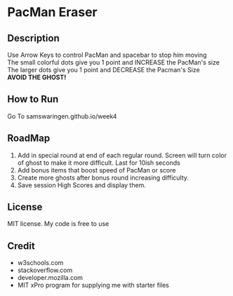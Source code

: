 # PacMan Eraser 
## Description
Use Arrow Keys to control PacMan and spacebar to stop him moving<br>
The small colorful dots give you 1 point and INCREASE the PacMan's size<br>
The larger dots give you 1 point and DECREASE the Pacman's Size<br>
<strong>AVOID THE GHOST!</strong>

## How to Run
Go To samswaringen.github.io/week4

## RoadMap
1. Add in special round at end of each regular round. Screen will turn color of ghost to make it more difficult. Last for 10ish seconds
2. Add bonus items that boost speed of PacMan or score
3. Create more ghosts after bonus round increasing difficulty.
4. Save session High Scores and display them.

## License
MIT license. My code is free to use

## Credit
* w3schools.com
* stackoverflow.com
* developer.mozilla.com
* MIT xPro program for supplying me with starter files
